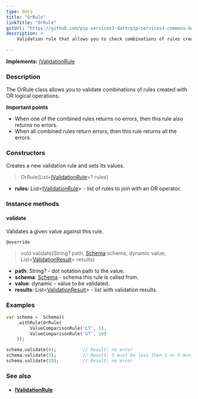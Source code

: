 ```yaml
---
type: docs
title: "OrRule"
linkTitle: "OrRule"
gitUrl: "https://github.com/pip-services3-dart/pip-services3-commons-dart"
description: >
    Validation rule that allows you to check combinations of rules created with OR logical operations.
    
---
```


**Implements:** [IValidationRule](../ivalidation_rule)

### Description

The OrRule class allows you to validate combinations of rules created with OR logical operations.

**Important points**

- When one of the combined rules returns no errors, then this rule also returns no errors.
- When all combined rules return errors, then this rule returns all the errors.

### Constructors
Creates a new validation rule and sets its values.

> OrRule(List<[IValidationRule](../ivalidation_rule)>? rules)

- **rules**: List<[IValidationRule](../ivalidation_rule)> - list of rules to join with an OR operator.     

### Instance methods

#### validate
Validates a given value against this rule.

`@override`
> void validate(String? path, [Schema](../schema) schema, dynamic value, List<[ValidationResult](../validation_result)> results)

- **path**: String? - dot notation path to the value.
- **schema**: [Schema](../schema) - schema this rule is called from.
- **value**: dynamic - value to be validated.
- **results**: List<[ValidationResult](../validation_result)> - list with validation results.


### Examples

```dart
var schema =  Schema()
    .withRule(OrRule(
         ValueComparisonRule('LT', 1),
         ValueComparisonRule('GT', 10)
    ));

schema.validate(0);          // Result: no error
schema.validate(5);          // Result: 5 must be less than 1 or 5 must be more than 10
schema.validate(20);         // Result: no error

```

### See also
- #### [IValidationRule](../ivalidation_rule)
